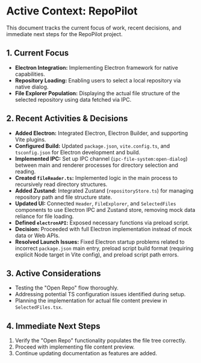 # Active Context: RepoPilot

This document tracks the current focus of work, recent decisions, and immediate next steps for the RepoPilot project.

## 1. Current Focus

-   **Electron Integration:** Implementing Electron framework for native capabilities.
-   **Repository Loading:** Enabling users to select a local repository via native dialog.
-   **File Explorer Population:** Displaying the actual file structure of the selected repository using data fetched via IPC.

## 2. Recent Activities & Decisions

-   **Added Electron:** Integrated Electron, Electron Builder, and supporting Vite plugins.
-   **Configured Build:** Updated `package.json`, `vite.config.ts`, and `tsconfig.json` for Electron development and build.
-   **Implemented IPC:** Set up IPC channel (`ipc-file-system:open-dialog`) between main and renderer processes for directory selection and reading.
-   **Created `fileReader.ts`:** Implemented logic in the main process to recursively read directory structures.
-   **Added Zustand:** Integrated Zustand (`repositoryStore.ts`) for managing repository path and file structure state.
-   **Updated UI:** Connected `Header`, `FileExplorer`, and `SelectedFiles` components to use Electron IPC and Zustand store, removing mock data reliance for file loading.
-   **Defined `electronAPI`:** Exposed necessary functions via preload script.
-   **Decision:** Proceeded with full Electron implementation instead of mock data or Web APIs.
-   **Resolved Launch Issues:** Fixed Electron startup problems related to incorrect `package.json` main entry, preload script build format (requiring explicit Node target in Vite config), and preload script path errors.

## 3. Active Considerations

-   Testing the "Open Repo" flow thoroughly.
-   Addressing potential TS configuration issues identified during setup.
-   Planning the implementation for actual file content preview in `SelectedFiles.tsx`.

## 4. Immediate Next Steps

1.  Verify the "Open Repo" functionality populates the file tree correctly.
2.  Proceed with implementing file content preview.
3.  Continue updating documentation as features are added.